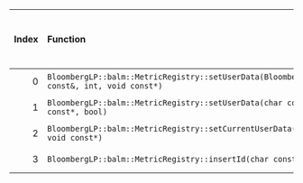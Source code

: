 |   Index | Function                                                                                               |   Difference in number of lines |   Function size difference in bytes | Disassembly                                                             |   Number of lines in `assume` build |   Number of bytes in `assume` build |   Number of lines in `none` build |   Number of bytes in `none` build |
|--------:|:-------------------------------------------------------------------------------------------------------|--------------------------------:|------------------------------------:|:------------------------------------------------------------------------|------------------------------------:|------------------------------------:|----------------------------------:|----------------------------------:|
|       0 | `BloombergLP::balm::MetricRegistry::setUserData(BloombergLP::balm::MetricId const&, int, void const*)` |                               1 |                                   0 | [Assumed](0.assume.s.txt), [Ignored](0.none.s.txt), [Diff](0.diff.html) |                                 144 |                             4311776 |                               144 |                           4311792 |
|       1 | `BloombergLP::balm::MetricRegistry::setUserData(char const*, int, void const*, bool)`                  |                               1 |                                   0 | [Assumed](1.assume.s.txt), [Ignored](1.none.s.txt), [Diff](1.diff.html) |                                 752 |                             4311920 |                               752 |                           4311936 |
|       2 | `BloombergLP::balm::MetricRegistry::setCurrentUserData(char const*, int, void const*)`                 |                              -2 |                                   0 | [Assumed](2.assume.s.txt), [Ignored](2.none.s.txt), [Diff](2.diff.html) |                                 304 |                             4307472 |                               304 |                           4307488 |
|       3 | `BloombergLP::balm::MetricRegistry::insertId(char const*, char const*)`                                |                              -3 |                                 -16 | [Assumed](3.assume.s.txt), [Ignored](3.none.s.txt), [Diff](3.diff.html) |                                1520 |                             4305504 |                              1536 |                           4305504 |